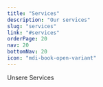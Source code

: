 ```yaml
---
title: "Services"
description: "Our services"
slug: "services"
link: "#services"
orderPage: 20
nav: 20
bottomNav: 20
icon: "mdi-book-open-variant"
---
```


Unsere Services
